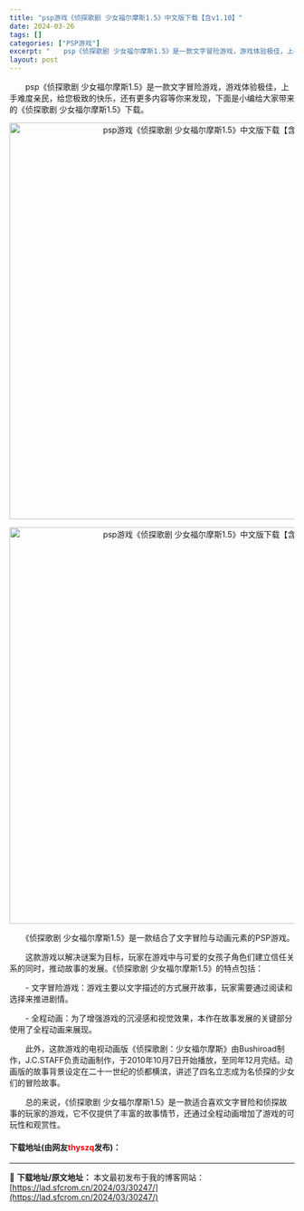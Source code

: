 ```yaml
---
title: "psp游戏《侦探歌剧 少女福尔摩斯1.5》中文版下载【含v1.10】"
date: 2024-03-26
tags: []
categories: ["PSP游戏"]
excerpt: "　　psp《侦探歌剧 少女福尔摩斯1.5》是一款文字冒险游戏，游戏体验极佳，上手难度亲民，给您极致的快乐，还有更多内容等你来发现，下面是小编给大家带来的《侦探歌剧 少女福尔摩斯1.5》下载。 　　《侦探歌剧 少女福尔摩斯1.5》是一款结合了文字冒险与动画元素的PSP游戏。 　　这款游戏以解决谜案为目&hellip;"
layout: post
---
```


 <p>　　psp《侦探歌剧 少女福尔摩斯1.5》是一款文字冒险游戏，游戏体验极佳，上手难度亲民，给您极致的快乐，还有更多内容等你来发现，下面是小编给大家带来的《侦探歌剧 少女福尔摩斯1.5》下载。</p> <p align="center"><img align="" border="0" src="https://lad.sfcrom.cn/wp-content/uploads/2024/03/20240326_66021706dd4bc.webp" width="700" alt="psp游戏《侦探歌剧 少女福尔摩斯1.5》中文版下载【含v1.10】" /></p> <p align="center"><img align="" border="0" src="https://lad.sfcrom.cn/wp-content/uploads/2024/03/20240326_6602170756779.webp" width="700" alt="psp游戏《侦探歌剧 少女福尔摩斯1.5》中文版下载【含v1.10】" /></p> <p>　　《侦探歌剧 少女福尔摩斯1.5》是一款结合了文字冒险与动画元素的PSP游戏。</p> <p>　　这款游戏以解决谜案为目标，玩家在游戏中与可爱的女孩子角色们建立信任关系的同时，推动故事的发展。《侦探歌剧 少女福尔摩斯1.5》的特点包括：</p> <p>　　- 文字冒险游戏：游戏主要以文字描述的方式展开故事，玩家需要通过阅读和选择来推进剧情。</p> <p>　　- 全程动画：为了增强游戏的沉浸感和视觉效果，本作在故事发展的关键部分使用了全程动画来展现。</p> <p>　　此外，这款游戏的电视动画版《侦探歌剧：少女福尔摩斯》由Bushiroad制作，J.C.STAFF负责动画制作，于2010年10月7日开始播放，至同年12月完结。动画版的故事背景设定在二十一世纪的侦都横滨，讲述了四名立志成为名侦探的少女们的冒险故事。</p> <p>　　总的来说，《侦探歌剧 少女福尔摩斯1.5》是一款适合喜欢文字冒险和侦探故事的玩家的游戏，它不仅提供了丰富的故事情节，还通过全程动画增加了游戏的可玩性和观赏性。</p> <p><h4>下载地址(由网友<font color="red">thyszq</font>发布)：</h4></p> 

---
📖 **下载地址/原文地址：** 本文最初发布于我的博客网站：[https://lad.sfcrom.cn/2024/03/30247/](https://lad.sfcrom.cn/2024/03/30247/)
